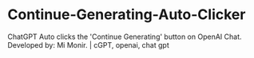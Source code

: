 # Continue-Generating-Auto-Clicker
ChatGPT Auto clicks the 'Continue Generating' button on OpenAI Chat. Developed by: Mi Monir. | cGPT, openai, chat gpt
